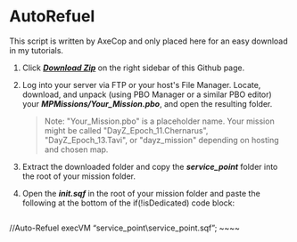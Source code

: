 AutoRefuel
==========

This script is written by AxeCop and only placed here for an easy download in my tutorials.

1. Click ***[Download Zip](https://github.com/noxsicarius/AutoRefuel/archive/master.zip)*** on the right sidebar of this Github page.
1. Log into your server via FTP or your host's File Manager. Locate, download, and unpack (using PBO Manager or a similar PBO editor) your ***MPMissions/Your_Mission.pbo***, and open the resulting folder.
 
	> Note: "Your_Mission.pbo" is a placeholder name. Your mission might be called "DayZ_Epoch_11.Chernarus", "DayZ_Epoch_13.Tavi", or "dayz_mission" depending on hosting and chosen map.

1. Extract the downloaded folder and copy the ***service_point*** folder into the root of your mission folder.
1. Open the ***init.sqf*** in the root of your mission folder and paste the following at the bottom of the if(!isDedicated) code block:

	~~~~java
  //Auto-Refuel
  execVM “service_point\service_point.sqf”;
	~~~~
